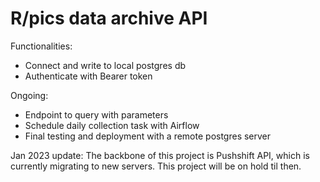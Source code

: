 # R/pics data archive API

Functionalities:
- Connect and write to local postgres db
- Authenticate with Bearer token

Ongoing:
- Endpoint to query with parameters
- Schedule daily collection task with Airflow
- Final testing and deployment with a remote postgres server

Jan 2023 update:
The backbone of this project is Pushshift API, which is currently migrating to new servers. This project will be on hold til then.
